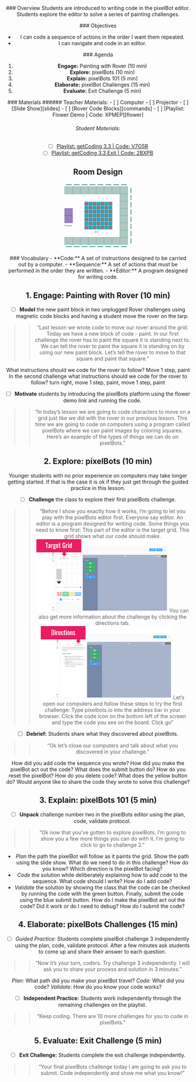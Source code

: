 <header class='header' title='Lesson 03' subtitle='pixelBots'/>

<notable>
<iconp src='/icons/activity.png'>### Overview</iconp>
Students are introduced to writing code in the pixelBot editor. Students explore the editor to solve a series of painting challenges.

<iconp src='/icons/objectives.png'>### Objectives</iconp>
- I can code a sequence of actions in the order I want them repeated.
- I can navigate and code in an editor.


<iconp src='/icons/agenda.png'>### Agenda</iconp>

1. **Engage:** Painting with Rover (10 min)
1. **Explore:** pixelBots (10 min)
1. **Explain:** pixelBots 101 (5 min)
1. **Elaborate:** pixelBot Challenges (15 min)
1. **Evaluate:** Exit Challenge (5 min)

<note>
<iconp src='/icons/materials.png'>### Materials</iconp>
###### Teacher Materials:
- [ ] Computer
- [ ] Projector
- [ ] [Slide Show][slides]
- [ ] [Rover Code Blocks][commands]
- [ ] [Playlist: Flower Demo | Code: XPMEP][flower]

###### Student Materials:
- [ ] [Playlist: getCoding 3.3 | Code: V7G5R][playlist-one]
- [ ] [Playlist: getCoding 3.3 Exit | Code: 2BXPB][playlist-two]

</note>

## Room Design
![room](/images/layout-grid.png)

<note>
<iconp src='/icons/vocab.png'>### Vocabulary</iconp>
- **Code:** A set of instructions designed to be carried out by a computer.
- **Sequence:** A set of actions that must be performed in the order they are written.
- **Editor:** A program designed for writing code.
</note>

<pagebreak/>

## 1. Engage: Painting with Rover (10 min)
- [ ] **Model** the new paint block in two unplugged Rover challenges using magnetic code blocks and having a student move the rover on the tarp.
>>“Last lesson we wrote code to move our rover around the grid. Today we have a new block of code - paint. In our first challenge the rover has to paint the square it is standing next to. We can tell the rover to paint the square it is standing on by using our new paint block. Let’s tell the rover to move to that square and paint that square.”

<iconp type='question'>What instructions should we code for the rover to follow?</iconp>
<iconp type='answer'>Move 1 step, paint</iconp>
<iconp type='question'>In the second challenge what instructions should we code for the rover to follow?</iconp>
<iconp type='answer'>turn right, move 1 step, paint, move 1 step, paint</iconp>

- [ ] **Motivate** students by introducing the pixelBots platform using the flower demo link and running the code.
>>“In today’s lesson we are going to code characters to move on a grid just like we did with the rover in our previous lesson. This time we are going to code on computers using a program called pixelBots where we can paint images by coloring squares. Here’s an example of the types of things we can do on pixelBots.”

## 2. Explore: pixelBots (10 min)
<note type="tip">
Younger students with no prior experience on computers may take longer getting started. If that is the case it is ok if they just get through the guided practice in this lesson.
</note>

- [ ] **Challenge** the class to explore their first pixelBots challenge.
 >>“Before I show you exactly how it works, I’m going to let you play with the pixelBots editor first. Everyone say editor. An editor is a program designed for writing code. Some things you need to know first:
This part of the editor is the target grid. This grid shows what our code should make.
![target](./images/target.png)
You can also get more information about the challenge by clicking the directions tab.
![directions](./images/directions.png)
Let’s open our computers and follow these steps to try the first challenge:
Type pixelbots.io into the address bar in your browser.
Click the code icon on the bottom left of the screen and type the code you see on the board.
Click go”

- [ ] **Debrief:** Students share what they discovered about pixelBots.
>>“Ok let’s close our computers and talk about what you discovered in your challenge.”

<iconp type='question'>How did you add code the sequence you wrote?</iconp>
<iconp type='question'>How did you make the pixelBot act out the code?</iconp>
<iconp type='question'>What does the submit button do?</iconp>
<iconp type='question'>How do you reset the pixelBot?</iconp>
<iconp type='question'>How do you delete code?</iconp>
<iconp type='question'>What does the yellow button do?</iconp>
<iconp type='question'>Would anyone like to share the code they wrote to solve this challenge?</iconp>

## 3. Explain: pixelBots 101 (5 min)
- [ ] **Unpack** challenge number two in the pixelBots editor using the plan, code, validate protocol.
>>“Ok now that you’ve gotten to explore pixelBots, I’m going to show you a few more things you can do with it. I’m going to click to go to challenge 2.”

- *Plan* the path the pixelBot will follow as it paints the grid. Show the path using the slide show.
  <iconp type='question'>What do we need to do in this challenge?</iconp>
  <iconp type='question'>How do you know?</iconp>
  <iconp type='question'>Which direction is the pixelBot facing?</iconp>
- *Code* the solution while deliberately explaining how to add code to the sequence.
  <iconp type='question'>What code should I write? How do I add code?</iconp>
- *Validate* the solution by showing the class that the code can be checked by running the code with the green button. Finally, submit the code using the blue submit button.
  <iconp type='question'>How do I make the pixelBot act out the code? Did it work or do I need to debug?</iconp>
  <iconp type='question'>How do I submit the code?</iconp>

## 4. Elaborate: pixelBots Challenges (15 min)
- [ ] *Guided Practice:* Students complete pixelBot challenge 3 independently using the plan, code, validate protocol. After a few minutes ask students to come up and share their answer to each question.
>>“Now it’s your turn, coders. Try challenge 3 independently. I will ask you to share your process and solution in 3 minutes.”

<iconp type='question'>*Plan:* What path did you make your pixelBot travel?</iconp>
<iconp type='question'>*Code:* What did you code?</iconp>
<iconp type='question'>*Validate:* How do you know your code works?</iconp>

- [ ] **Independent Practice:** Students work independently through the remaining challenges on the playlist.
>>“Keep coding. There are 10 more challenges for you to code in pixelBots.”

## 5. Evaluate: Exit Challenge (5 min)
- [ ] **Exit Challenge:** Students complete the exit challenge independently.
>>“Your final pixelBots challenge today I am going to ask you to submit. Code independently and show me what you know!”

</notable>

[slides]: https://drive.google.com/open?id=1Nm1y7M6kpWZH8N49aUBgDF_4A7Vmc4Y2XefO9IbonPs
[commands]: https://drive.google.com/open?id=0B48_2vIyABioU0FyTTNsR29WNUE
[flower]: http://pixelbots.io/XPMEP
[playlist-one]: http://pixelbots.io/V7G5R
[playlist-two]: http://pixelbots.io/2BXPB
